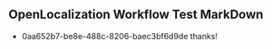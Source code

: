 ## OpenLocalization Workflow Test MarkDown
* 0aa652b7-be8e-488c-8206-baec3bf6d9de thanks!

<!--HONumber=Jul16_HO5-->



